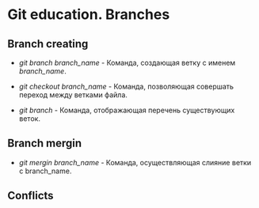 # Git education. Branches

## Branch creating

* *git branch branch_name* - Команда, создающая ветку с именем *branch_name*. 

* *git checkout branch_name* - Команда, позволяющая совершать переход между ветками файла. 

* *git branch* - Команда, отображающая перечень существующих веток. 

## Branch mergin

* *git mergin branch_name* - Команда, осуществляющая слияние ветки с branch_name. 

## Conflicts
